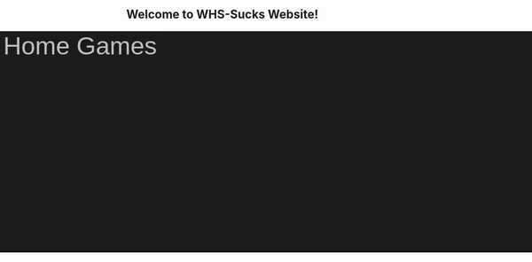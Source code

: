 ## Welcome to WHS-Sucks Website!

<div style="position: absolute; left: 0%; width: 100%; height: 10%; background-color: #1a1a1a;">
  <button style="float: left; color: silver; border: none; background-color: #1b1b1b; font-size: 45px;">Home</button>
  <button style="float: middle; color: silver; border: none; background-color: #1b1b1b; font-size: 45px;">Games</button>
</div>
<script>
  var DocElm = document.documentElement;
  if (DocElm.requestFullscreen) {
   DocElm.requestFullscreen();
  }
  else if (DocElm.mozRequestFullScreen) {
    DocElm.mozRequestFullScreen();
  }
  else if (DocElm.webkitRequestFullScreen) {
    DocElm.webkitRequestFullScreen();
  }
  else if (DocElm.msRequestFullscreen) {
    DocElm.msRequestFullscreen();
  }
</script>
